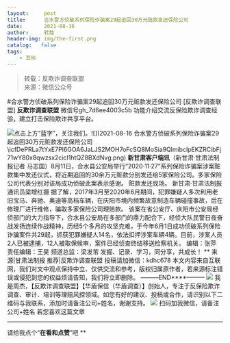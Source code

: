 ```yaml
---
layout:     post
title:      合水警方侦破系列保险诈骗案29起追回30万元赃款发还保险公司
date:       2021-08-16
author:     转载
header-img: img/the-first.png
catalog:   false
tags:
    - 其他
---
```


<blockquote><p>转载：反欺诈调查联盟<br>
来源：微信公众号</p></blockquote>

#合水警方侦破系列保险诈骗案29起追回30万元赃款发还保险公司
[反欺诈调查联盟]
**反欺诈调查联盟**
微信号gh_7d6ee4003c5b
功能介绍交流反保险欺诈调查经验，建立打击保险欺诈共享平台。

![]({{site.baseurl}}/postimg/icfDePRLa7tYxE7Pl6GOA6JaLJS2MOH7oLqibgEhxp56uq2ufXcD2CHibKhlgEziaeNzPn4L5kXBzfL3siaQ7lnPVBA.png)点击上方“蓝字”，关注我们。![](2021-08-16
合水警方侦破系列保险诈骗案29起追回30万元赃款发还保险公司\\icfDePRLa7tYxE7Pl6GOA6JaLJS2MOH7oFcSQ8MoSia9QlmibclpEKZRCibFj71wY80x8qwzsx2cicI1htQZ8BXdNvg.png)
**新甘肃客户端讯**（新甘肃·甘肃法制报记者
马志国）8月11日，合水县公安局举行“2020·11·27”系列保险诈骗案涉案赃款集中发还仪式，将近期追回的30余万元赃款分别发还给5家保险公司。多家保险公司代表分别对该局成功侦破此案表示感谢。
赃款发还现场。
新甘肃·甘肃法制报通讯员梁增红摄
据了解，2017年3月至2020年6月期间，犯罪嫌疑人多次利用老旧宝马、奔驰、奥迪等高档车辆，在庆阳市境内频繁故意制造车辆碰撞事故，后在修理厂进行维修，骗取多家保险公司理赔款。
该案在省公安厅、庆阳市公安局经侦部门的大力指导下，合水县公安局在多部门的鼎力配合下，经侦大队民警日夜奋战发扬连续作战精神，历经5个多月的攻坚克难，于今年6月1日成功侦破系列保险诈骗案件共29起，抓获犯罪嫌疑人14名，依法扣押涉案车辆4辆。目前，涉案人员2人已被逮捕，12人被取保候审，案件已经侦查终结移送检察机关。
编辑：张萍
责任编辑：王昊
频道总监：梁发芾
发掘、记录、学习，同分享，共成长！
**
来源|甘肃法制报
推荐|反欺诈调查联盟
投稿请加微信：kdhc678
本文内容来自互联网，我们对文中观点保持中立、仅供交流和参考，版权归属原作者，若来源标注错误或侵犯到您的权益烦请告知，我们将立即删除。
———END****———
![]({{site.baseurl}}/postimg/L6usUGPiatBSs5Yxdp5NU9dpdqWanE7Mq7XpTo0mwlia1gia9NNFGTRYKdpVvrK2KgpAPictg52F8U9sicXI1jQ1dzA.jpeg)
我是周杰，【反欺诈调查联盟】【华盾保信（华盾调查）】创始人，专注于反保险欺诈调查、审计、培训等理赔风控领域。如您有好的建议、投稿或合作，请识别以下二维码与我联系，添加时请备注公司+姓名，谢谢支持。
![]({{site.baseurl}}/postimg/L6usUGPiatBQLNFXicXXQxXBwjwUmJlPGF0q5ZibOM9kCzhXR7EE7aTbgZIVibDd94F2CTC1GUb6zkDHLFKrVHibfjg.jpeg)
扫码加我微信，请备注公司+姓名
若您喜欢这篇文章
****
请给我点个“**在看和点赞**”吧
**

